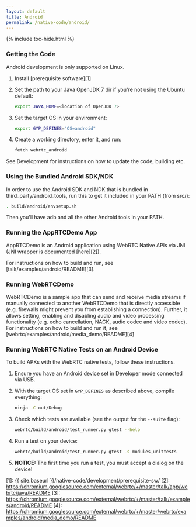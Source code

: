 ```yaml
---
layout: default
title: Android
permalink: /native-code/android/
---
```



{% include toc-hide.html %}


### Getting the Code

Android development is only supported on Linux.

  1. Install [prerequisite software][1]

  2. Set the path to your Java OpenJDK 7 dir if you're not using the Ubuntu
     default:

     ~~~~~ bash
     export JAVA_HOME=<location of OpenJDK 7>
     ~~~~~

  3. Set the target OS in your environment:

     ~~~~~ bash
     export GYP_DEFINES="OS=android"
     ~~~~~

  4. Create a working directory, enter it, and run:

     ~~~~~ bash
     fetch webrtc_android
     ~~~~~

See Development for instructions on how to update the code, building etc.


### Using the Bundled Android SDK/NDK

In order to use the Android SDK and NDK that is bundled in
third_party/android_tools, run this to get it included in your PATH (from
src/):

~~~~~ bash
. build/android/envsetup.sh
~~~~~

Then you'll have adb and all the other Android tools in your PATH.


### Running the AppRTCDemo App

AppRTCDemo is an Android application using WebRTC Native APIs via JNI (JNI
wrapper is documented [here][2]).

For instructions on how to build and run, see
[talk/examples/android/README][3].


### Running WebRTCDemo

WebRTCDemo is a sample app that can send and receive media streams if manually
connected to another WebRTCDemo that is directly accessible (e.g. firewalls
might prevent you from establishing a connection). Further, it allows setting,
enabling and disabling audio and video processing functionality (e.g. echo
cancellation, NACK, audio codec and video codec). For instructions on how to
build and run it, see [webrtc/examples/android/media_demo/README][4]


### Running WebRTC Native Tests on an Android Device

To build APKs with the WebRTC native tests, follow these instructions.

  1. Ensure you have an Android device set in Developer mode connected via
     USB.

  2. With the target OS set in `GYP_DEFINES` as described above, compile
     everything:

     ~~~~~ bash
     ninja -C out/Debug
     ~~~~~

  3. Check which tests are available (see the output for the `--suite` flag):

     ~~~~~ bash
     webrtc/build/android/test_runner.py gtest --help
     ~~~~~

  4. Run a test on your device:

     ~~~~~ bash
     webrtc/build/android/test_runner.py gtest -s modules_unittests
     ~~~~~

  5. **NOTICE:** The first time you run a test, you must accept a dialog on
     the device!

[1]: {{ site.baseurl }}/native-code/development/prerequisite-sw/
[2]: https://chromium.googlesource.com/external/webrtc/+/master/talk/app/webrtc/java/README
[3]: https://chromium.googlesource.com/external/webrtc/+/master/talk/examples/android/README
[4]: https://chromium.googlesource.com/external/webrtc/+/master/webrtc/examples/android/media_demo/README
